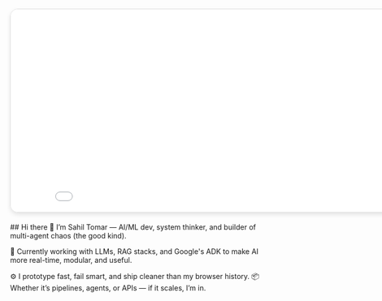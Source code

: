 <div style="width: 90vw; height: 10vh; margin: 20px auto; border-radius: 15px; overflow: hidden; border: 1px solid #ddd; box-shadow: 0 4px 8px rgba(0,0,0,0.1);">
    <iframe src="./gol.html" style="width: 100%; height: 100%; border: none;"></iframe>
</div>

<div class="readme-content">
## Hi there 👋
I’m Sahil Tomar — AI/ML dev, system thinker, and builder of multi-agent chaos (the good kind).

🧠 Currently working with LLMs, RAG stacks, and Google's ADK to make AI more real-time, modular, and useful.

⚙️ I prototype fast, fail smart, and ship cleaner than my browser history.
📦 Whether it’s pipelines, agents, or APIs — if it scales, I’m in.
<!--
**dev-S-t/dev-S-t** is a ✨ _special_ ✨ repository because its `README.md` (this file) appears on your GitHub profile.

Here are some ideas to get you started:

- 🔭 I’m currently working on ...
- 🌱 I’m currently learning ...
- 👯 I’m looking to collaborate on ...
- 🤔 I’m looking for help with ...
- 💬 Ask me about ...
- 📫 How to reach me: ...
- 😄 Pronouns: ...
- ⚡ Fun fact: ...
-->
</div>
